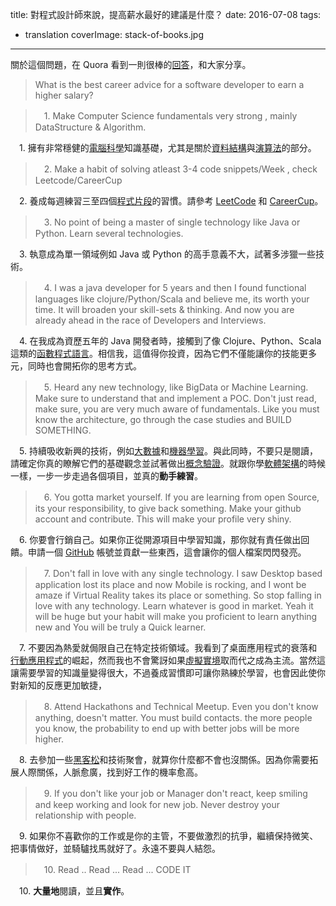 title: 對程式設計師來說，提高薪水最好的建議是什麼？
date: 2016-07-08
tags:
- translation
coverImage: stack-of-books.jpg
---

關於這個問題，在 Quora 看到一則很棒的[回答](https://www.quora.com/What-is-the-best-career-advice-for-a-software-developer-to-earn-a-higher-salary/answer/Abhishek-Choudhary-11)，和大家分享。

> What is the best career advice for a software developer to earn a higher salary?

<!-- more -->

> 　1. Make Computer Science fundamentals very strong , mainly DataStructure & Algorithm.

　1. 擁有非常穩健的[電腦科學](https://www.wikiwand.com/zh-hant/%E8%AE%A1%E7%AE%97%E6%9C%BA%E7%A7%91%E5%AD%A6)知識基礎，尤其是關於[資料結構](https://www.wikiwand.com/zh-hant/%E6%95%B0%E6%8D%AE%E7%BB%93%E6%9E%84)與[演算法](https://www.wikiwand.com/zh-hant/%E7%AE%97%E6%B3%95)的部分。

> 　2. Make a habit of solving atleast 3-4 code snippets/Week , check Leetcode/CareerCup

　2. 養成每週練習三至四個[程式片段](https://www.wikiwand.com/zh-tw/%E7%89%87%E6%AE%B5)的習慣。請參考 [LeetCode](https://leetcode.com/) 和 [CareerCup](https://www.careercup.com/)。

> 　3. No point of being a master of single technology like Java or Python. Learn several technologies.

　3. 執意成為單一領域例如 Java 或 Python 的高手意義不大，試著多涉獵一些技術。

> 　4. I was a java developer for 5 years and then I found functional languages like clojure/Python/Scala and believe me, its worth your time. It will broaden your skill-sets & thinking. And now you are already ahead in the race of Developers and Interviews.

　4. 在我成為資歷五年的 Java 開發者時，接觸到了像 Clojure、Python、Scala 這類的[函數程式語言](https://www.wikiwand.com/zh-tw/%E5%87%BD%E6%95%B8%E7%A8%8B%E5%BC%8F%E8%AA%9E%E8%A8%80)。相信我，這值得你投資，因為它們不僅能讓你的技能更多元，同時也會開拓你的思考方式。

> 　5. Heard any new technology, like BigData or Machine Learning. Make sure to understand that and implement a POC. Don't just read, make sure, you are very much aware of fundamentals. Like you must know the architecture, go through the case studies and BUILD SOMETHING.

　5. 持續吸收新興的技術，例如[大數據](https://www.wikiwand.com/zh-hant/%E5%A4%A7%E6%95%B8%E6%93%9A)和[機器學習](https://www.wikiwand.com/zh-hant/%E6%9C%BA%E5%99%A8%E5%AD%A6%E4%B9%A0)。與此同時，不要只是閱讀，請確定你真的瞭解它們的基礎觀念並試著做出[概念驗證](https://www.wikiwand.com/zh-tw/%E6%A6%82%E5%BF%B5%E9%AA%8C%E8%AF%81)。就跟你學[軟體架構](https://www.wikiwand.com/zh-tw/%E8%BD%AF%E4%BB%B6%E6%9E%B6%E6%9E%84)的時候一樣，一步一步走過各個項目，並真的**動手練習**。

> 　6. You gotta market yourself. If you are learning from open Source, its your responsibility, to give back something. Make your github account and contribute. This will make your profile very shiny.

　6. 你要會行銷自己。如果你正從開源項目中學習知識，那你就有責任做出回饋。申請一個 [GitHub](https://github.com/) 帳號並貢獻一些東西，這會讓你的個人檔案閃閃發亮。

> 　7. Don't fall in love with any single technology. I saw Desktop based application lost its place and now Mobile is rocking, and I wont be amaze if Virtual Reality takes its place or something. So stop falling in love with any technology. Learn whatever is good in market. Yeah it will be huge but your habit will make you proficient to learn anything new and You will be truly a Quick learner.

　7. 不要因為熱愛就侷限自己在特定技術領域。我看到了桌面應用程式的衰落和[行動應用程式](https://www.wikiwand.com/zh-tw/%E6%B5%81%E5%8B%95%E6%87%89%E7%94%A8%E7%A8%8B%E5%BC%8F)的崛起，然而我也不會驚訝如果[虛擬實境](https://www.wikiwand.com/zh-tw/%E8%99%9A%E6%8B%9F%E7%8E%B0%E5%AE%9E)取而代之成為主流。當然這讓需要學習的知識量變得很大，不過養成習慣即可讓你熟練於學習，也會因此使你對新知的反應更加敏捷，

> 　8. Attend Hackathons and Technical Meetup. Even you don't know anything, doesn't matter. You must build contacts. the more people you know, the probability to end up with better jobs will be more higher.

　8. 去參加一些[黑客松](https://www.wikiwand.com/zh/%E9%BB%91%E5%AE%A2%E6%9D%BE)和技術聚會，就算你什麼都不會也沒關係。因為你需要拓展人際關係，人脈愈廣，找到好工作的機率愈高。

> 　9. If you don't like your job or Manager don't react, keep smiling and keep working and look for new job. Never destroy your relationship with people.

　9. 如果你不喜歡你的工作或是你的主管，不要做激烈的抗爭，繼續保持微笑、把事情做好，並騎驢找馬就好了。永遠不要與人結怨。

> 　10. Read .. Read ... Read ... CODE IT

　10. **大量地**閱讀，並且**實作**。
